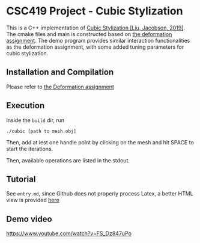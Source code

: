# CSC419 Project - Cubic Stylization

This is a C++ implementation of <a href="https://www.dgp.toronto.edu/projects/cubic-stylization/">Cubic Stylization [Liu, Jacobson, 2019]</a>.   
The cmake files and main is constructed based on <a href="https://github.com/alecjacobson/geometry-processing-deformation">the deformation assignment</a>. 
The demo program provides similar interaction functionalities as the deformation assignment, with some added tuning parameters for cubic stylization. 

## Installation and Compilation

Please refer to <a href="https://github.com/alecjacobson/geometry-processing-deformation">the Deformation assignment</a>

## Execution
Inside the `build` dir, run 
```
./cubic [path to mesh.obj]
```

Then, add at lest one  handle point by clicking on the mesh and hit SPACE to start the iterations. 

Then, available operations are listed in the stdout. 

## Tutorial
See `entry.md`, since Github does not properly process Latex, a better HTML view is provided <a href="https://haoda-li.github.io/notebook/csc419/cubic_stylization.html">here</a>

## Demo video 
https://www.youtube.com/watch?v=FS_Dz847uPo
